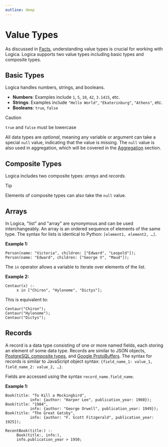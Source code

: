 ```yaml
---
outline: deep
---
```

# Value Types

As discussed in [Facts](/usrguide/facts.html#values), understanding value types is crucial for working with Logica. Logica supports two value types including basic types and composite types.

## Basic Types

Logica handles numbers, strings, and booleans.

- **Numbers**: Examples include `1`, `5`, `10`, `42`, `3.1415`, etc.
- **Strings**: Examples include `"Hello World"`, `"Ekaterinburg"`, `"Athens"`, etc.
- **Booleans**: `true`, `false`
>[!caution]
> `true` and `false` must be lowercase

All data types are _optional_, meaning any variable or argument can take a special `null` value, indicating that the value is missing. The `null` value is also used in aggregation, which will be covered in the [Aggregation](/usrguide/aggregation.html) section.

## Composite Types

Logica includes two composite types: _arrays_ and _records_.
>[!TIP]
> Elements of composite types can also take the `null` value.

## Arrays

In Logica, "list" and "array" are synonymous and can be used interchangeably. An array is an ordered sequence of elements of the same type. The syntax for lists is identical to Python: `[element1, element2, …]`.

**Example 1:**

```
Person(name: "Victoria", children: ["Edward", "Leopold"]);
Person(name: "Edward", children: ["George V", "Maud"]);
```

The `in` operator allows a variable to iterate over elements of the list.

**Example 2:**

```
Centaur(x) :-
     x in ["Chiron", "Hylonome", "Dictys"];
```

This is equivalent to:

```
Centaur("Chiron");
Centaur("Hylonome");
Centaur("Dictys");
```

## Records

A record is a data type consisting of one or more named fields, each storing an element of some data type. Records are similar to JSON objects, [PostgreSQL composite types](https://www.postgresql.org/docs/current/rowtypes.html), and [Google ProtoBuffers](https://en.wikipedia.org/wiki/Protocol_Buffers). The syntax for records is similar to JavaScript object syntax: `{field_name_1: value_1, field_name_2: value_2, …}`.

Fields are accessed using the syntax `record_name.field_name`.

**Example 1:**

```
Book(title: "To Kill a Mockingbird", 
           info: {author: "Harper Lee", publication_year: 1960});
Book(title: "1984", 
           info: {author: "George Orwell", publication_year: 1949});
Book(title: "The Great Gatsby", 
           info: {author: "F. Scott Fitzgerald", publication_year: 1925});

RecentBook(title:) :-
     Book(title:, info:),
     info.publication_year > 1950;
```
